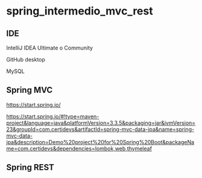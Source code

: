 # spring_intermedio_mvc_rest


## IDE

IntelliJ IDEA Ultimate o Community

GitHub desktop

MySQL

## Spring MVC

https://start.spring.io/

https://start.spring.io/#!type=maven-project&language=java&platformVersion=3.3.5&packaging=jar&jvmVersion=23&groupId=com.certidevs&artifactId=spring-mvc-data-jpa&name=spring-mvc-data-jpa&description=Demo%20project%20for%20Spring%20Boot&packageName=com.certidevs&dependencies=lombok,web,thymeleaf


## Spring REST
